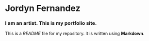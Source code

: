# Jordyn Fernandez

### I am an artist. This is my portfolio site.

This is a *README* file for my repository. It is written using **Markdown**.

